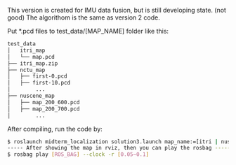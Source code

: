 This version is created for IMU data fusion, but is still developing state. (not good)
The algorithom is the same as version 2 code.

Put \*.pcd files to test_data/[MAP_NAME] folder like this:
```bash
test_data
│   itri_map
│   └── map.pcd
├── itri_map.zip
├── nctu_map
│   ├── first-0.pcd
│   ├── first-10.pcd
│        ...
├── nuscene_map
│   ├── map_200_600.pcd
│   ├── map_200_700.pcd
│        ...
```

After compiling, run the code by:
```bash
$ roslaunch midterm_localization solution3.launch map_name:=[itri | nuscene] use_rviz:=true
----- After showing the map in rviz, then you can play the rosbag -----
$ rosbag play [ROS_BAG] --clock -r [0.05~0.1]
```
